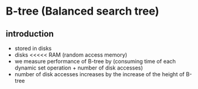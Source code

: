 # B-tree (Balanced search tree)
## introduction
- stored in disks
- disks <<<<< RAM (random access memory)
- we measure performance of B-tree by (consuming time of each dynamic set operation + number of disk accesses)
- number of disk accesses increases by the increase of the height of B-tree

